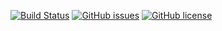 [![Build Status](https://travis-ci.org/tortuvshin/lib.svg?branch=master)](https://travis-ci.org/tortuvshin/lib)
[![GitHub issues](https://img.shields.io/github/issues/tortuvshin/lib.svg)](https://github.com/tortuvshin/lib/issues)
[![GitHub license](https://img.shields.io/badge/license-AGPL-blue.svg)](https://raw.githubusercontent.com/tortuvshin/lib/master/LICENSE)
